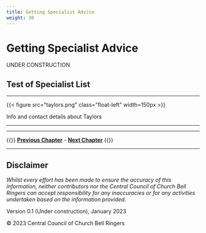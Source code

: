 ```yaml
---
title: Getting Specialist Advice
weight: 30
---
```


# Getting Specialist Advice


UNDER CONSTRUCTION

## Test of Specialist List

----

{{< figure src="taylors.png" class="float-left" width=150px >}}

Info and contact details about Taylors

----

----

{{<hint info>}}
**[Previous Chapter](../020-scoping-project/)** - **[Next Chapter](../040-managing-project/)**
{{</hint>}}

----

## Disclaimer
 
*Whilst every effort has been made to ensure the accuracy of this information, neither contributors nor the Central Council of Church Bell Ringers can accept responsibility for any inaccuracies or for any activities undertaken based on the information provided.*

Version 0.1 (Under construction), January 2023

© 2023 Central Council of Church Bell Ringers
